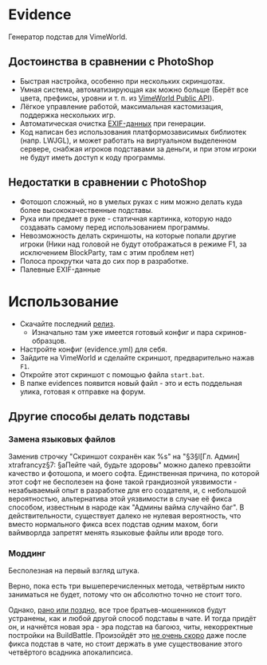 # Evidence
Генератор подстав для VimeWorld.

## Достоинства в сравнении с PhotoShop
* Быстрая настройка, особенно при нескольких скриншотах.
* Умная система, автоматизирующая как можно больше (Берёт все цвета, префиксы, уровни и т. п. из [VimeWorld Public API](https://vimeworld.github.io/api-docs)).
* Лёгкое управление работой, максимальная кастомизация, поддержка нескольких игр.
* Автоматическая очистка [EXIF-данных](https://exifinfo.org "Штука, которая палит фотошоп") при генерации.
* Код написан без использования платформозависимых библиотек (напр. LWJGL), и может работать на виртуальном выделенном сервере, снабжая игроков подставами за деньги, и при этом игроки не будут иметь доступ к коду программы.

## Недостатки в сравнении с PhotoShop
* Фотошоп сложный, но в умелых руках с ним можно делать куда более высококачественные подставы.
* Рука или предмет в руке - статичная картинка, которую надо создавать самому перед использованием программы.
* Невозможность делать скриншоты, на которые попали другие игроки (Ники над головой не будут отображаться в режиме F1, за исключением BlockParty, там с этим проблем нет)
* Полоса прокрутки чата до сих пор в разработке.
* Палевные EXIF-данные

# Использование
* Скачайте последний [релиз](https://github.com/DelfikPro/Evidence/releases).
  * Изначально там уже имеется готовый конфиг и пара скринов-образцов. 
* Настройте конфиг (evidence.yml) для себя.
* Зайдите на VimeWorld и сделайте скриншот, предварительно нажав `F1`.
* Откройте этот скриншот с помощью файла `start.bat`.
* В папке evidences появится новый файл - это и есть поддельная улика, готовая к отправке на форум.

## Другие способы делать подставы

### Замена языковых файлов
Заменив строчку "Скриншот сохранён как %s" на "§3§l[Гл. Админ] xtrafrancyz§7: §aПейте чай, будьте здоровы" можно далеко превзойти качество и фотошопа, и моего софта.
Единственная причина, по которой этот софт не бесполезен на фоне такой грандиозной уязвимости - незабываемый опыт в разработке для его создателя, и, с небольшой вероятностью,
альтернатива этой уязвимости в случае её фикса способом, известным в народе как "Админы вайма случайно баг".
В действительности, существует далеко не нулевая вероятность, что вместо нормального фикса всех подстав одним махом, боги ваймворлда запретят менять языковые файлы или вроде того.

### Моддинг
Бесполезная на первый взгляд штука.

Верно, пока есть три вышеперечисленных метода, четвёртым никто заниматься не будет, потому что он абсолютно точно не стоит того.

Однако, [рано или поздно](https://youtu.be/R9u4BENr8ig), все трое братьев-мошенников будут устранены, как и любой другой способ подставы в чате.
И тогда придёт он, и начнётся новая эра - эра подстав на багоюз, читы, некорректные постройки на BuildBattle. 
Произойдёт это [не очень скоро](https://youtu.be/VwjyiQzopAA?t=2m54s) даже после фикса подстав в чате, но стоит держать в уме существование этого четвёртого всадника апокалипсиса.

